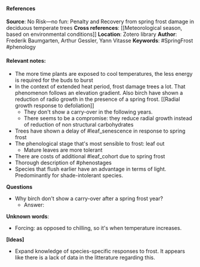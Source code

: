 #### References
**Source**: No Risk—no fun: Penalty and Recovery from spring frost damage in deciduous temperate trees
**Cross references**: [[Meteorological season, based on environmental conditions]]
**Location**: Zotero library
**Author**: Frederik Baumgarten, Arthur Gessler, Yann Vitasse
**Keywords**: #SpringFrost  #phenology 

#### **Relevant notes**:
- The more time plants are exposed to cool temperatures, the less energy is required for the buds to burst
- In the context of extended heat period, frost damage trees a lot. That phenomenon follows an elevation gradient. Also birch have shown a reduction of radio growth in the presence of a spring frost. [[Radial growth response to defoliation]]
	- They don't show a carry-over in the following years.
	- There seems to be a compromise: they reduce radial growth instead of reduction of non structural carbohydrates
- Trees have shown a delay of #leaf_senescence in response to spring frost
- The phenological stage that's most sensible to frost: leaf out
	- Mature leaves are more tolerant
- There are costs of additional #leaf_cohort due to spring frost
- Thorough description of #phenostages
- Species that flush earlier have an advantage in terms of light. Predominantly for shade-intolerant species.

**Questions**
- Why birch don't show a carry-over after a spring frost year?
	- Answer:

**Unknown words**: 
- Forcing: as opposed to chilling, so it's when temperature increases.

**[Ideas]**
- Expand knowledge of species-specific responses to frost. It appears like there is a lack of data in the litterature regarding this. 